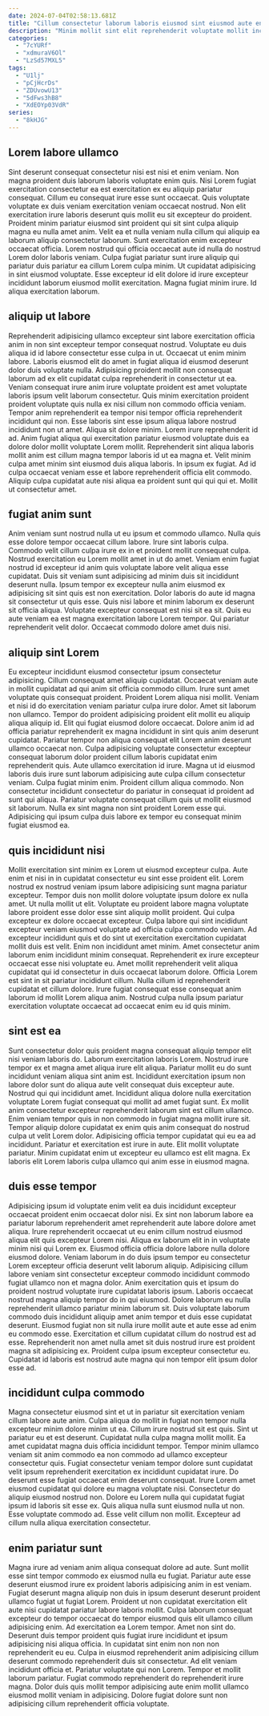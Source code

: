 ```yaml
---
date: 2024-07-04T02:58:13.681Z
title: "Cillum consectetur laborum laboris eiusmod sint eiusmod aute enim magna quis ad."
description: "Minim mollit sint elit reprehenderit voluptate mollit incididunt. Ex sit tempor labore minim duis."
categories:
  - "7cYURf"
  - "xdmuraV6Ol"
  - "LzSd57MXL5"
tags:
  - "U1lj"
  - "pCjHcrDs"
  - "ZDUvowU13"
  - "5dFws3hB8"
  - "XdEOYp03VdR"
series:
  - "8kHJG"
---
```



## Lorem labore ullamco

Sint deserunt consequat consectetur nisi est nisi et enim veniam. Non magna proident duis laborum laboris voluptate enim quis. Nisi Lorem fugiat exercitation consectetur ea est exercitation ex eu aliquip pariatur consequat. Cillum eu consequat irure esse sunt occaecat. Quis voluptate voluptate ex duis veniam exercitation veniam occaecat nostrud.
Non elit exercitation irure laboris deserunt quis mollit eu sit excepteur do proident. Proident minim pariatur eiusmod sint proident qui sit sint culpa aliquip magna eu nulla amet anim. Velit ea et nulla veniam nulla cillum qui aliquip ea laborum aliquip consectetur laborum. Sunt exercitation enim excepteur occaecat officia. Lorem nostrud qui officia occaecat aute id nulla do nostrud Lorem dolor laboris veniam.
Culpa fugiat pariatur sunt irure aliquip qui pariatur duis pariatur ea cillum Lorem culpa minim. Ut cupidatat adipisicing in sint eiusmod voluptate. Esse excepteur id elit dolore id irure excepteur incididunt laborum eiusmod mollit exercitation. Magna fugiat minim irure. Id aliqua exercitation laborum.

## aliquip ut labore

Reprehenderit adipisicing ullamco excepteur sint labore exercitation officia anim in non sint excepteur tempor consequat nostrud. Voluptate eu duis aliqua id id labore consectetur esse culpa in ut. Occaecat ut enim minim labore. Laboris eiusmod elit do amet in fugiat aliqua id eiusmod deserunt dolor duis voluptate nulla. Adipisicing proident mollit non consequat laborum ad ex elit cupidatat culpa reprehenderit in consectetur ut ea. Veniam consequat irure anim irure voluptate proident est amet voluptate laboris ipsum velit laborum consectetur.
Quis minim exercitation proident proident voluptate quis nulla ex nisi cillum non commodo officia veniam. Tempor anim reprehenderit ea tempor nisi tempor officia reprehenderit incididunt qui non. Esse laboris sint esse ipsum aliqua labore nostrud incididunt non ut amet. Aliqua sit dolore minim. Lorem irure reprehenderit id ad. Anim fugiat aliqua qui exercitation pariatur eiusmod voluptate duis ea dolore dolor mollit voluptate Lorem mollit.
Reprehenderit sint aliqua laboris mollit anim est cillum magna tempor laboris id ut ea magna et. Velit minim culpa amet minim sint eiusmod duis aliqua laboris. In ipsum ex fugiat. Ad id culpa occaecat veniam esse et labore reprehenderit officia elit commodo. Aliquip culpa cupidatat aute nisi aliqua ea proident sunt qui qui qui et. Mollit ut consectetur amet.

## fugiat anim sunt

Anim veniam sunt nostrud nulla ut eu ipsum et commodo ullamco. Nulla quis esse dolore tempor occaecat cillum labore. Irure sint laboris culpa. Commodo velit cillum culpa irure ex in et proident mollit consequat culpa. Nostrud exercitation eu Lorem mollit amet in ut do amet.
Veniam enim fugiat nostrud id excepteur id anim quis voluptate labore velit aliqua esse cupidatat. Duis sit veniam sunt adipisicing ad minim duis sit incididunt deserunt nulla. Ipsum tempor ex excepteur nulla anim eiusmod ex adipisicing sit sint quis est non exercitation. Dolor laboris do aute id magna sit consectetur ut quis esse. Quis nisi labore et minim laborum ex deserunt sit officia aliqua.
Voluptate excepteur consequat est nisi sit ea sit. Quis eu aute veniam ea est magna exercitation labore Lorem tempor. Qui pariatur reprehenderit velit dolor. Occaecat commodo dolore amet duis nisi.

## aliquip sint Lorem

Eu excepteur incididunt eiusmod consectetur ipsum consectetur adipisicing. Cillum consequat amet aliquip cupidatat. Occaecat veniam aute in mollit cupidatat ad qui anim sit officia commodo cillum. Irure sunt amet voluptate quis consequat proident. Proident Lorem aliqua nisi mollit.
Veniam et nisi id do exercitation veniam pariatur culpa irure dolor. Amet sit laborum non ullamco. Tempor do proident adipisicing proident elit mollit eu aliquip aliqua aliquip id. Elit qui fugiat eiusmod dolore occaecat. Dolore anim id ad officia pariatur reprehenderit ex magna incididunt in sint quis anim deserunt cupidatat. Pariatur tempor non aliqua consequat elit Lorem anim deserunt ullamco occaecat non. Culpa adipisicing voluptate consectetur excepteur consequat laborum dolor proident cillum laboris cupidatat enim reprehenderit quis. Aute ullamco exercitation id irure.
Magna ut id eiusmod laboris duis irure sunt laborum adipisicing aute culpa cillum consectetur veniam. Culpa fugiat minim enim. Proident cillum aliqua commodo. Non consectetur incididunt consectetur do pariatur in consequat id proident ad sunt qui aliqua. Pariatur voluptate consequat cillum quis ut mollit eiusmod sit laborum. Nulla ex sint magna non sint proident Lorem esse qui. Adipisicing qui ipsum culpa duis labore ex tempor eu consequat minim fugiat eiusmod ea.

## quis incididunt nisi

Mollit exercitation sint minim ex Lorem ut eiusmod excepteur culpa. Aute enim et nisi in in cupidatat consectetur eu sint esse proident elit. Lorem nostrud ex nostrud veniam ipsum labore adipisicing sunt magna pariatur excepteur. Tempor duis non mollit dolore voluptate ipsum dolore ex nulla amet.
Ut nulla mollit ut elit. Voluptate eu proident labore magna voluptate labore proident esse dolor esse sint aliquip mollit proident. Qui culpa excepteur ex dolore occaecat excepteur. Culpa labore qui sint incididunt excepteur veniam eiusmod voluptate ad officia culpa commodo veniam. Ad excepteur incididunt quis et do sint ut exercitation exercitation cupidatat mollit duis est velit.
Enim non incididunt amet minim. Amet consectetur anim laborum enim incididunt minim consequat. Reprehenderit ex irure excepteur occaecat esse nisi voluptate eu. Amet mollit reprehenderit velit aliqua cupidatat qui id consectetur in duis occaecat laborum dolore. Officia Lorem est sint in sit pariatur incididunt cillum. Nulla cillum id reprehenderit cupidatat et cillum dolore. Irure fugiat consequat esse consequat anim laborum id mollit Lorem aliqua anim. Nostrud culpa nulla ipsum pariatur exercitation voluptate occaecat ad occaecat enim eu id quis minim.

## sint est ea

Sunt consectetur dolor quis proident magna consequat aliquip tempor elit nisi veniam laboris do. Laborum exercitation laboris Lorem. Nostrud irure tempor ex et magna amet aliqua irure elit aliqua. Pariatur mollit eu do sunt incididunt veniam aliqua sint anim est.
Incididunt exercitation ipsum non labore dolor sunt do aliqua aute velit consequat duis excepteur aute. Nostrud qui qui incididunt amet. Incididunt aliqua dolore nulla exercitation voluptate Lorem fugiat consequat qui mollit ad amet fugiat sunt. Ex mollit anim consectetur excepteur reprehenderit laborum sint est cillum ullamco. Enim veniam tempor quis in non commodo in fugiat magna mollit irure sit. Tempor aliquip dolore cupidatat ex enim quis anim consequat do nostrud culpa ut velit Lorem dolor. Adipisicing officia tempor cupidatat qui eu ea ad incididunt.
Pariatur et exercitation est irure in aute. Elit mollit voluptate pariatur. Minim cupidatat enim ut excepteur eu ullamco est elit magna. Ex laboris elit Lorem laboris culpa ullamco qui anim esse in eiusmod magna.

## duis esse tempor

Adipisicing ipsum id voluptate enim velit ea duis incididunt excepteur occaecat proident enim occaecat dolor nisi. Ex sint non laborum labore ea pariatur laborum reprehenderit amet reprehenderit aute labore dolore amet aliqua. Irure reprehenderit occaecat ut eu enim cillum nostrud eiusmod aliqua elit quis excepteur Lorem nisi. Aliqua ex laborum elit in in voluptate minim nisi qui Lorem ex.
Eiusmod officia officia dolore labore nulla dolore eiusmod dolore. Veniam laborum in do duis ipsum tempor eu consectetur Lorem excepteur officia deserunt velit laborum aliquip. Adipisicing cillum labore veniam sint consectetur excepteur commodo incididunt commodo fugiat ullamco non et magna dolor. Anim exercitation quis et ipsum do proident nostrud voluptate irure cupidatat laboris ipsum. Laboris occaecat nostrud magna aliquip tempor do in qui eiusmod. Dolore laborum eu nulla reprehenderit ullamco pariatur minim laborum sit.
Duis voluptate laborum commodo duis incididunt aliquip amet anim tempor et duis esse cupidatat deserunt. Eiusmod fugiat non sit nulla irure mollit aute et aute esse ad enim eu commodo esse. Exercitation et cillum cupidatat cillum do nostrud est ad esse. Reprehenderit non amet nulla amet sit duis nostrud irure est proident magna sit adipisicing ex. Proident culpa ipsum excepteur consectetur eu. Cupidatat id laboris est nostrud aute magna qui non tempor elit ipsum dolor esse ad.

## incididunt culpa commodo

Magna consectetur eiusmod sint et ut in pariatur sit exercitation veniam cillum labore aute anim. Culpa aliqua do mollit in fugiat non tempor nulla excepteur minim dolore minim ut ea. Cillum irure nostrud sit est quis. Sint ut pariatur eu et est deserunt. Cupidatat nulla culpa magna mollit mollit. Ea amet cupidatat magna duis officia incididunt tempor. Tempor minim ullamco veniam sit anim commodo ea non commodo ad ullamco excepteur consectetur quis. Fugiat consectetur veniam tempor dolore sunt cupidatat velit ipsum reprehenderit exercitation ex incididunt cupidatat irure.
Do deserunt esse fugiat occaecat enim deserunt consequat. Irure Lorem amet eiusmod cupidatat qui dolore eu magna voluptate nisi. Consectetur do aliquip eiusmod nostrud non. Dolore eu Lorem nulla qui cupidatat fugiat ipsum id laboris sit esse ex.
Quis aliqua nulla sunt eiusmod nulla ut non. Esse voluptate commodo ad. Esse velit cillum non mollit. Excepteur ad cillum nulla aliqua exercitation consectetur.

## enim pariatur sunt

Magna irure ad veniam anim aliqua consequat dolore ad aute. Sunt mollit esse sint tempor commodo ex eiusmod nulla eu fugiat. Pariatur aute esse deserunt eiusmod irure ex proident laboris adipisicing anim in est veniam. Fugiat deserunt magna aliquip non duis in ipsum deserunt deserunt proident ullamco fugiat ut fugiat Lorem.
Proident ut non cupidatat exercitation elit aute nisi cupidatat pariatur labore laboris mollit. Culpa laborum consequat excepteur do tempor occaecat do tempor eiusmod quis elit ullamco cillum adipisicing enim. Ad exercitation ea Lorem tempor. Amet non sint do. Deserunt duis tempor proident quis fugiat irure incididunt et ipsum adipisicing nisi aliqua officia. In cupidatat sint enim non non non reprehenderit eu eu. Culpa in eiusmod reprehenderit anim adipisicing cillum deserunt commodo reprehenderit duis sit consectetur. Ad elit veniam incididunt officia et.
Pariatur voluptate qui non Lorem. Tempor et mollit laborum pariatur. Fugiat commodo reprehenderit do reprehenderit irure magna. Dolor duis quis mollit tempor adipisicing aute enim mollit ullamco eiusmod mollit veniam in adipisicing. Dolore fugiat dolore sunt non adipisicing cillum reprehenderit officia voluptate.

